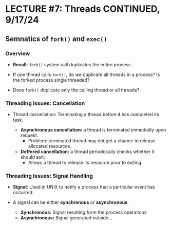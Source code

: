 # LECTURE #7: Threads CONTINUED, 9/17/24

## Semnatics of `fork()` and `exec()`

### Overview
-   **Recall:** `fork()` system call duplicates the entire process.

-   If one thread calls `fork()`, do we duplicate all threads in a process? Is the forked process single threaded?

-   Does `fork()` duplicate only the calling thread or all threads?

### Threading Issues: Cancellation

-   Thread cacnellation: Terminating a thread before it has completed its task.

    -   **Asynchronous cancellation:** a thread is terminated immediatly upon request.
        -   Problem: terminated thread may not get a chance to release allocated resources.
    -   **Deffered cancellation:** a thread periodocally checks whether it should exit:
        -   Allows a thread to release its resource prior to exiting.

### Threading Issues: Signal Handling

-   **Signal:** Used in UNIX to notify a process that a particular event has occurred.

-   A signal can be either **synchronous** or **asynchronous**.
    -   **Synchronous:** Signal resulting form the process operaitons
    -   **Asynchronous:** Signal generated outside...



